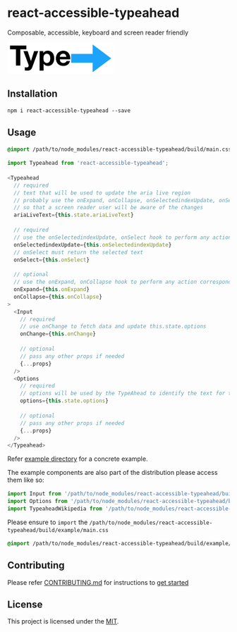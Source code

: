 react-accessible-typeahead
==============================================================================

Composable, accessible, keyboard and screen reader friendly


<img src="logo/logo.png" alt="" width="240px">

Installation
------------------------------------------------------------------------------

```
npm i react-accessible-typeahead --save
```

Usage
------------------------------------------------------------------------------

```css
@import /path/to/node_modules/react-accessible-typeahead/build/main.css;
```

```js
import Typeahead from 'react-accessible-typeahead';

<Typeahead
  // required
  // text that will be used to update the aria live region
  // probably use the onExpand, onCollapse, onSelectedindexUpdate, onSelect hook to update it with appropriate text
  // so that a screen reader user will be aware of the changes
  ariaLiveText={this.state.ariaLiveText}

  // required
  // use the onSelectedindexUpdate, onSelect hook to perform any action corresponding to the events
  onSelectedindexUpdate={this.onSelectedindexUpdate}
  // onSelect must return the selected text
  onSelect={this.onSelect}

  // optional
  // use the onExpand, onCollapse hook to perform any action corresponding to the events
  onExpand={this.onExpand}
  onCollapse={this.onCollapse}
>
  <Input
    // required
    // use onChange to fetch data and update this.state.options
    onChange={this.onChange}

    // optional
    // pass any other props if needed
    {...props}
  />
  <Options
    // required
    // options will be used by the TypeAhead to identify the text for the currently selected option
    options={this.state.options}

    // optional
    // pass any other props if needed
    {...props}
  />
</Typeahead>
```

Refer [example directory](example) for a concrete example.

The example components are also part of the distribution please access them like so:

```js
import Input from '/path/to/node_modules/react-accessible-typeahead/build/example/component/input.js';
import Options from '/path/to/node_modules/react-accessible-typeahead/build/example/component/options.js';
import TypeaheadWikipedia from '/path/to/node_modules/react-accessible-typeahead/build/example/component/typeahead-wikipedia.js';
```

Please ensure to `import` the `/path/to/node_modules/react-accessible-typeahead/build/example/main.css`

```css
@import /path/to/node_modules/react-accessible-typeahead/build/example/main.css;
```

Contributing
------------------------------------------------------------------------------
Please refer [CONTRIBUTING.md](contributing.md) for instructions to [get started](CONTRIBUTING.md#Get_Started)

License
------------------------------------------------------------------------------

This project is licensed under the [MIT](LICENSE).
